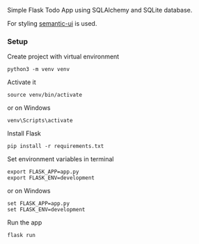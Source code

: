 Simple Flask Todo App using SQLAlchemy and SQLite database.

For styling [semantic-ui](https://semantic-ui.com/) is used.

### Setup
Create project with virtual environment

```console
python3 -m venv venv
```

Activate it
```console
source venv/bin/activate
```

or on Windows
```console
venv\Scripts\activate
```

Install Flask
```console
pip install -r requirements.txt
```

Set environment variables in terminal
```console
export FLASK_APP=app.py
export FLASK_ENV=development
```

or on Windows
```console
set FLASK_APP=app.py
set FLASK_ENV=development
```

Run the app
```console
flask run
```
